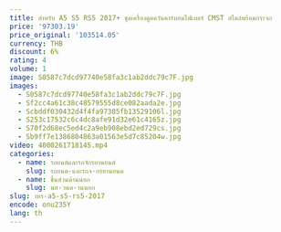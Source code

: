 ```yaml
---
title: สําหรับ A5 S5 RS5 2017+ ชุดเครื่องดูดควันคาร์บอนไฟเบอร์ CMST สไตล์พร้อมกระจก
price: '97303.19'
price_original: '103514.05'
currency: THB
discount: 6%
rating: 4
volume: 1
image: S0587c7dcd97740e58fa3c1ab2ddc79c7F.jpg
images:
  - S0587c7dcd97740e58fa3c1ab2ddc79c7F.jpg
  - Sf2cc4a61c38c48579555d8ce082aada2e.jpg
  - Scbddf030432d4f4fa97305fb13529106l.jpg
  - S253c17532c6c4dc8afe91d32e61c4165z.jpg
  - S70f2d68ec5ed4c2a9eb908ebd2ed729cs.jpg
  - Sb9ff7e1386804863a01563e5d7c85204w.jpg
video: 4000261718145.mp4
categories:
  - name: รถยนต์และรถจักรยานยนต์
    slug: รถยนต-และรถจ-กรยานยนต
  - name: ชิ้นส่วนด้านนอก
    slug: นส-วนด-านนอก
slug: าหร-a5-s5-rs5-2017
encode: onu235Y
lang: th
---
```

  